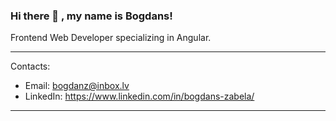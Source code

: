### Hi there 👋 , my name is Bogdans!

Frontend Web Developer specializing in Angular.

---

Contacts:

* Email: bogdanz@inbox.lv
* LinkedIn: https://www.linkedin.com/in/bogdans-zabela/

---
